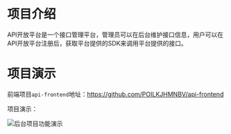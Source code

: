 # 项目介绍

API开放平台是一个接口管理平台，管理员可以在后台维护接口信息，用户可以在API开放平台注册后，获取平台提供的SDK来调用平台提供的接口。

# 项目演示

前端项目`api-frontend`地址：https://github.com/POILKJHMNBV/api-frontend

项目演示：

![后台项目功能演示](https://github.com/POILKJHMNBV/api-backend/assets/open-admin.png)